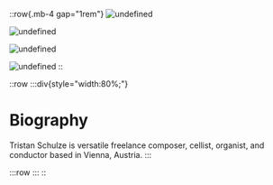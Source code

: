 ::row{.mb-4 gap="1rem"}
![undefined](/img/about/10987707_874286799285655_8564208899567487865_o.jpg)

![undefined](/img/about/KleinTristan_Baer.jpg)

![undefined](/img/about/Tristan_Schulze-2.jpg)

![undefined](/img/about/Tristan_Schulze-16.jpg)
::

::row
  :::div{style="width:80%;"}
  # Biography
  
  Tristan Schulze is versatile freelance composer, cellist, organist, and conductor based in Vienna, Austria.
  :::

  :::row
  :::
::

